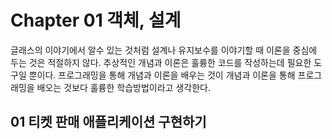 # Chapter 01 객체, 설계

글래스의 이야기에서 알수 있는 것처럼 설계나 유지보수를 이야기할 때 이론을 중심에 두는 것은 적절하지 않다.
추상적인 개념과 이론은 훌륭한 코드를 작성하는데 필요한 도구일 뿐이다. 프로그래밍을 통해 개념과 이론을 배우는 것이 개념과 이론을 통해 프로그래밍을 배오는 것보다
훌륭한 학습방법이라고 생각한다.

## 01 티켓 판매 애플리케이션 구현하기
